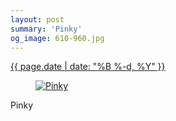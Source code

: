 ```yaml
---
layout: post
summary: 'Pinky'
og_image: 610-960.jpg
---
```


<div class="post">
 <time>
  <a href="/610">
   {{ page.date | date: "%B %-d, %Y" }}
  </a>
 </time>
 <a href="/610">
  <figure data-taken="3/11/2017">
   <img alt="Pinky" sizes="(min-width: 700px) 50vw, calc(100vw - 2rem)" src="{{ site.assets_url }}/610-480.jpg" srcset="{{ site.assets_url }}/610-240.jpg 240w, {{ site.assets_url }}/610-480.jpg 480w, {{ site.assets_url }}/610-720.jpg 720w, {{ site.assets_url }}/610-960.jpg 960w"/>
  </figure>
 </a>
 <span>
  Pinky
 </span>
</div>
